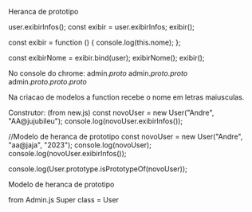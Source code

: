 Heranca de prototipo

user.exibirInfos();
const exibir = user.exibirInfos;
exibir();

const exibir = function () {
console.log(this.nome);
};

const exibirNome = exibir.bind(user);
exibirNome();
exibir();

No console do chrome:
admin._proto_
admin._proto_._proto_
admin._proto_._proto_._proto_

Na criacao de modelos a function recebe o nome em letras maiusculas.

Construtor: (from new.js)
const novoUser = new User("Andre", "AA@jujubileu");
console.log(novoUser.exibirInfos());

//Modelo de heranca de prototipo
const novoUser = new User("Andre", "aa@jaja", "2023");
console.log(novoUser);
console.log(novoUser.exibirInfos());

console.log(User.prototype.isPrototypeOf(novoUser));

Modelo de heranca de prototipo

from Admin.js
Super class = User
